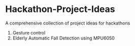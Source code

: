 # Hackathon-Project-Ideas
A comprehensive collection of project ideas for hackathons

1.  Gesture control
2.  Elderly Automatic Fall Detection using MPU6050
